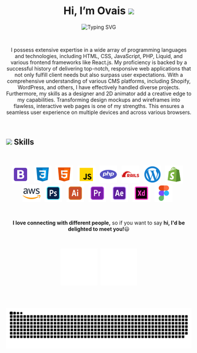 
<h1 align="center">Hi, I’m Ovais <img src="https://media.giphy.com/media/hvRJCLFzcasrR4ia7z/giphy.gif" width="35"></h1>

<div align="center">
  
![Typing SVG](https://readme-typing-svg.herokuapp.com?font=ROBOT&size=25&color=39FF14&background=000000&center=true&vCenter=true&width=490&lines=%3E+Welcome+to+my+GitHub+profile...!)

</div>
<br>



<p align="center">I possess extensive expertise in a wide array of programming languages and technologies, including HTML, CSS, JavaScript, PHP, Liquid, and various frontend frameworks like React.js. My proficiency is backed by a successful history of delivering top-notch, responsive web applications that not only fulfill client needs but also surpass user expectations.
With a comprehensive understanding of various CMS platforms, including Shopify, WordPress, and others, I have effectively handled diverse projects. Furthermore, my skills as a designer and 2D animator add a creative edge to my capabilities.
Transforming design mockups and wireframes into flawless, interactive web pages is one of my strengths. This ensures a seamless user experience on multiple devices and across various browsers.</p>

<br>

## <img src="https://media2.giphy.com/media/QssGEmpkyEOhBCb7e1/giphy.gif?cid=ecf05e47a0n3gi1bfqntqmob8g9aid1oyj2wr3ds3mg700bl&rid=giphy.gif" width ="25"><b> Skills</b>
<p align="center">
  <br><br>
    <img src="/Ovais-bootstrap.png"
 width="48" height="48" /> &nbsp;
  <img src="/Ovais-css3.png"
 width="48" height="48" /> &nbsp;
  <img src="/Ovais-html5.png"
 width="48" height="48" /> &nbsp;
  <img src="/Ovais-Javascript.png"
 width="48" height="48" /> &nbsp;
  <img src="/Ovais-php.png"
 width="48" height="48" /> &nbsp;
  <img src="/Ovais-rails.png"
 width="48" height="48" /> &nbsp;
  <img src="/Ovais-wordpress.png"
 width="48" height="48" /> &nbsp;
  <img src="/Ovais-Shopify.png"
 width="48" height="48" /> &nbsp;
  <img src="/Ovais-aws.png"
 width="48" height="48" /> &nbsp;
  <img src="/Ovais-ps.png"
 width="48" height="48" /> &nbsp;
<img src="/Ovais-illustrator.png"
 width="48" height="48" /> &nbsp;
<img src="/Ovais-pp.png"
 width="48" height="48" /> &nbsp;
<img src="/Ovais-AE.png"
 width="48" height="48" /> &nbsp;
  <img src="/Ovais-xd.png"
 width="48" height="48" /> &nbsp;
  <img src="/Ovais-figma.png"
 width="48" height="48" /> &nbsp;
</p>

<br> 

 <p align="center"><b>I love connecting with different people,</b> so if you want to say <b>hi, I'd be delighted to meet you!</b>😃</p>
 
<br>

<p align="center">
<a href="https://www.linkedin.com/in/ovaisuddinshaikh" target="blank"><img align="center" src="/Ovais-linkedin.gif" alt="Ovais-linkedin" height="100" width="100" /></a>
&nbsp;<a href="mailto:shaikhovaisuddin.96@gmail.com" target="blank"><img align="center" src="/Ovais-gmail.gif" alt="Ovais-Gmail" height="100" width="100" /></a>
 
  <br><br>
   <p align="center">
  <img src="https://github.com/DHANOLA/DHANOLA/raw/output/github-contribution-grid-snake.svg" alt="snake"></center>
</p>

  
<!---
You can copy ✨ special ✨ README from ovaisshaikhh
--->
